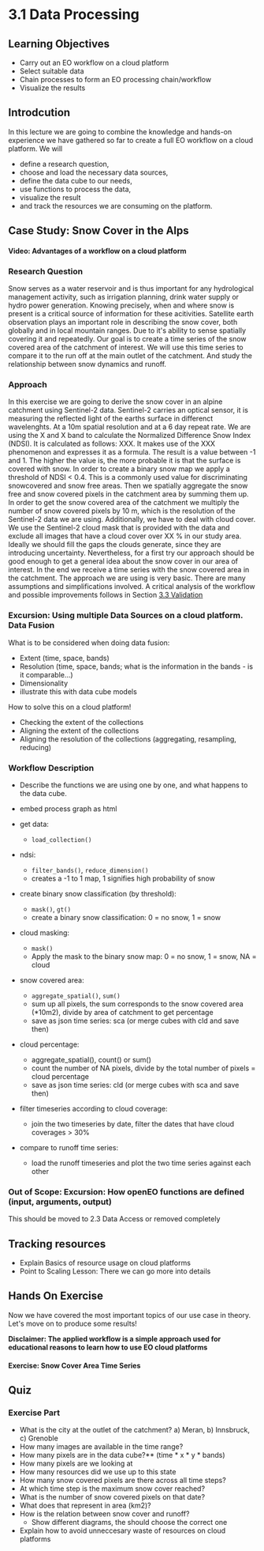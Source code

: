 # 3.1 Data Processing

## Learning Objectives
- Carry out an EO workflow on a cloud platform
- Select suitable data
- Chain processes to form an EO processing chain/workflow
- Visualize the results

## Introdcution
In this lecture we are going to combine the knowledge and hands-on experience we have gathered so far to create a full EO workflow on a cloud platform.
We will  
- define a research question,
- choose and load the necessary data sources, 
- define the data cube to our needs, 
- use functions to process the data, 
- visualize the result
- and track the resources we are consuming on the platform.

## Case Study: Snow Cover in the Alps

#### Video: Advantages of a workflow on a cloud platform

### Research Question
Snow serves as a water reservoir and is thus important for any hydrological management activity, such as irrigation planning, drink water supply or hydro power generation. Knowing precisely, when and where snow is present is a critical source of information for these acitivities. Satellite earth observation plays an important role in describing the snow cover, both globally and in local mountain ranges. Due to it's ability to sense spatially covering it and repeatedly. Our goal is to create a time series of the snow covered area of the catchment of interest. We will use this time series to compare it to the run off at the main outlet of the catchment. And study the relationship between snow dynamics and runoff.

### Approach
In this exercise we are going to derive the snow cover in an alpine catchment using Sentinel-2 data. Sentinel-2 carries an optical sensor, it is measuring the reflected light of the earths surface in differenct wavelenghts. At a 10m spatial resolution and at a 6 day repeat rate. We are using the X and X band to calculate the Normalized Difference Snow Index (NDSI). It is calculated as follows: XXX. It makes use of the XXX phenomenon and expresses it as a formula. The result is a value between -1 and 1. The higher the value is, the more probable it is that the surface is covered with snow. In order to create a binary snow map we apply a threshold of NDSI < 0.4. This is a commonly used value for discriminating snowcovered and snow free areas. Then we spatially aggregate the snow free and snow covered pixels in the catchment area by summing them up. In order to get the snow covered area of the catchment we multiply the number of snow covered pixels by 10 m, which is the resolution of the Sentinel-2 data we are using. Additionally, we have to deal with cloud cover. We use the Sentinel-2 cloud mask that is provided with the data and exclude all images that have a cloud cover over XX % in our study area. Ideally we should fill the gaps the clouds generate, since they are introducing uncertainty. Nevertheless, for a first try our approach should be good enough to get a general idea about the snow cover in our area of interest. In the end we receive a time series with the snow covered area in the catchment. 
The approach we are using is very basic. There are many assumptions and simplifications involved. A critical analysis of the workflow and possible improvements follows in Section [3.3 Validation](https://github.com/EO-College/cubes-and-clouds/blob/main/lectures/3.3_validation/3.3_validation.md#critically-analyse-a-workflow)


### Excursion: Using multiple Data Sources on a cloud platform. Data Fusion
What is to be considered when doing data fusion:
- Extent (time, space, bands)
- Resolution (time, space, bands; what is the information in the bands - is it comparable...)
- Dimensionality
- illustrate this with data cube models

How to solve this on a cloud platform!
- Checking the extent of the collections
- Aligning the extent of the collections
- Aligning the resolution of the collections (aggregating, resampling, reducing)

### Workflow Description
- Describe the functions we are using one by one, and what happens to the data cube.
- embed process graph as html

- get data:
  - `load_collection()`
- ndsi:
  - `filter_bands()`, `reduce_dimension()`
  - creates a -1 to 1 map, 1 signifies high probability of snow
- create binary snow classification (by threshold):
  - `mask()`, `gt()`
  - create a binary snow classification: 0 = no snow, 1 = snow
- cloud masking:
  - `mask()`
  - Apply the mask to the binary snow map: 0 = no snow, 1 = snow, NA = cloud
- snow covered area:
  - `aggregate_spatial()`, `sum()`
  - sum up all pixels, the sum corresponds to the snow covered area (*10m2), divide by area of catchment to get percentage
  - save as json time series: sca (or merge cubes with cld and save then)
- cloud percentage:
  -  aggregate_spatial(), count() or sum()
  -  count the number of NA pixels, divide by the total number of pixels = cloud percentage
  -  save as json time series: cld (or merge cubes with sca and save then)
- filter timeseries according to cloud coverage:
  - join the two timeseries by date, filter the dates that have cloud coverages > 30%
- compare to runoff time series:
  - load the runoff timeseries and plot the two time series against each other

### Out of Scope: Excursion: How openEO functions are defined (input, arguments, output) 
This should be moved to 2.3 Data Access or removed completely


## Tracking resources
- Explain Basics of resource usage on cloud platforms
- Point to Scaling Lesson: There we can go more into details

## Hands On Exercise
Now we have covered the most important topics of our use case in theory. Let's move on to produce some results!

**Disclaimer: The applied workflow is a simple approach used for educational reasons to learn how to use EO cloud platforms**

#### Exercise: Snow Cover Area Time Series

## Quiz
### Exercise Part
- What is the city at the outlet of the catchment? a) Meran, b) Innsbruck, c) Grenoble
- How many images are available in the time range?
- How many pixels are in the data cube?** (time * x * y * bands)
- How many pixels are we looking at
- How many resources did we use up to this state
- How many snow covered pixels are there across all time steps?
- At which time step is the maximum snow cover reached? 
- What is the number of snow covered pixels on that date?
- What does that represent in area (km2)?
- How is the relation between snow cover and runoff?
  - Show different diagrams, the should choose the correct one
- Explain how to avoid unneccesary waste of resources on cloud platforms

